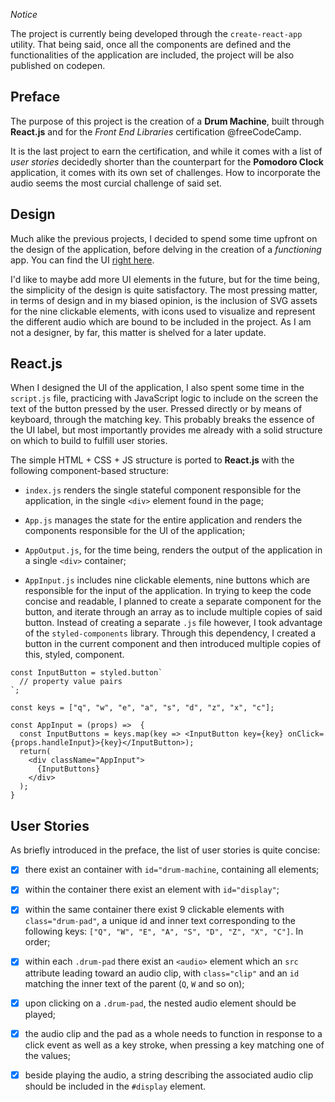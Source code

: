_Notice_

The project is currently being developed through the `create-react-app` utility. That being said, once all the components are defined and the functionalities of the application are included, the project will be also published on codepen.

<!-- Link to the working pen right [here]() -->

## Preface

The purpose of this project is the creation of a **Drum Machine**, built through **React.js** and for the _Front End Libraries_ certification @freeCodeCamp.

It is the last project to earn the certification, and while it comes with a list of _user stories_ decidedly shorter than the counterpart for the **Pomodoro Clock** application, it comes with its own set of challenges. How to incorporate the audio seems the most curcial challenge of said set. 

## Design

Much alike the previous projects, I decided to spend some time upfront on the design of the application, before delving in the creation of a _functioning_ app. You can find the UI [right here](https://codepen.io/borntofrappe/pen/wxxrRX). 

I'd like to maybe add more UI elements in the future, but for the time being, the simplicity of the design is quite satisfactory. The most pressing matter, in terms of design and in my biased opinion, is the inclusion of SVG assets for the nine clickable elements, with icons used to visualize and represent the different audio which are bound to be included in the project. As I am not a designer, by far, this matter is shelved for a later update.

## React.js

When I designed the UI of the application, I also spent some time in the `script.js` file, practicing with JavaScript logic to include on the screen the text of the button pressed by the user. Pressed directly or by means of keyboard, through the matching key. This probably breaks the essence of the UI label, but most importantly provides me already with a solid structure on which to build to fulfill user stories.

The simple HTML + CSS + JS structure is ported to **React.js** with the following component-based structure:

- `index.js` renders the single stateful component responsible for the application, in the single `<div>` element found in the page;

- `App.js` manages the state for the entire application and renders the components responsible for the UI of the application;

- `AppOutput.js`, for the time being, renders the output of the application in a single `<div>` container;

- `AppInput.js` includes nine clickable elements, nine buttons which are responsible for the input of the application. In trying to keep the code concise and readable, I planned to create a separate component for the button, and iterate through an array as to include multiple copies of said button. Instead of creating a separate `.js` file however, I took advantage of the `styled-components` library. Through this dependency, I created a button in the current component and then introduced multiple copies of this, styled, component.


```JSX
const InputButton = styled.button`
  // property value pairs
`;

const keys = ["q", "w", "e", "a", "s", "d", "z", "x", "c"];

const AppInput = (props) =>  {
  const InputButtons = keys.map(key => <InputButton key={key} onClick={props.handleInput}>{key}</InputButton>);
  return(
    <div className="AppInput">
      {InputButtons}
    </div>
  );
}
```

## User Stories

As briefly introduced in the preface, the list of user stories is quite concise:

- [x] there exist an container with `id="drum-machine`, containing all elements;

- [x] within the container there exist an element with `id="display"`;

- [x] within the same container there exist 9 clickable elements with `class="drum-pad"`, a unique id and inner text corresponding to the following keys: `["Q", "W", "E", "A", "S", "D", "Z", "X", "C"]`. In order;

- [x] within each `.drum-pad` there exist an `<audio>` element which an `src` attribute leading toward an audio clip, with `class="clip"` and an `id` matching the inner text of the parent (`Q`, `W` and so on);

- [x] upon clicking on a `.drum-pad`, the nested audio element should be played;

- [x] the audio clip and the pad as a whole needs to function in response to a click event as well as a key stroke, when pressing a key matching one of the values;

- [x] beside playing the audio, a string describing the associated audio clip should be included in the `#display` element.